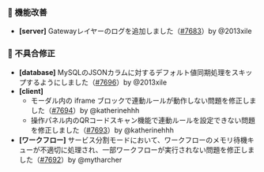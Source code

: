 ### 🚀 機能改善

* **[server]** Gatewayレイヤーのログを追加しました（[#7683](https://github.com/nocobase/nocobase/pull/7683)）by @2013xile

### 🐛 不具合修正

* **[database]** MySQLのJSONカラムに対するデフォルト値同期処理をスキップするようにしました（[#7696](https://github.com/nocobase/nocobase/pull/7696)）by @2013xile
* **[client]**
  * モーダル内の iframe ブロックで連動ルールが動作しない問題を修正しました（[#7694](https://github.com/nocobase/nocobase/pull/7694)）by @katherinehhh
  * 操作パネル内のQRコードスキャン機能で連動ルールを設定できない問題を修正しました（[#7693](https://github.com/nocobase/nocobase/pull/7693)）by @katherinehhh
* **[ワークフロー]** サービス分割モードにおいて、ワークフローのメモリ待機キューが不適切に処理され、一部ワークフローが実行されない問題を修正しました（[#7692](https://github.com/nocobase/nocobase/pull/7692)）by @mytharcher
